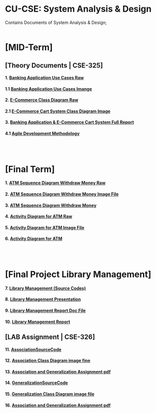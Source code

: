 # CU-CSE: System Analysis & Design
Contains Documents of System Analysis & Design;
<br/><br/>
# [MID-Term]
## [Theory Documents | CSE-325]

#### 1. [Banking Application Use Cases Raw](https://github.com/rubelpatwary171442607/rubel-patwary/blob/master/Mid%20Exam_Banking%20App_Update.dia.dia)
#### 1.1 [Banking Application Use Cases Imange](https://github.com/rubelpatwary171442607/rubel-patwary/blob/master/Mid%20Exam_Banking%20App_Update.dia.jpeg)
#### 2. [E-Commerce Class Diagram Raw](https://github.com/rubelpatwary171442607/rubel-patwary/blob/master/E-commerce%20Shopping%20Class%20Diagram.dia)
#### 2.1 [E-Commerce Cart System Class Diagram Image](https://github.com/rubelpatwary171442607/rubel-patwary/blob/master/E-commerce%20Shopping%20Class%20Diagram.jpeg)
#### 3. [Banking Application & E-Commerce Cart System Full Report](https://github.com/rubelpatwary171442607/rubel-patwary/blob/master/Mid%20Term%20Exam_Update%20File.pdf)
#### 4.1 [Agile Development Methodology](https://github.com/rubelpatwary171442607/rubel-patwary/blob/master/System%20Analysis%20and%20Design%20assignment-1.pdf)
<br/><br/>

# [Final Term]
#### 1. [ATM Sequence Diagram Withdraw Money Raw](https://github.com/rubelpatwary171442607/rubel-patwary/blob/master/ATM%20Sequence%20Diagram%20Withdraw%20Money.dia.dia)
#### 2. [ATM Sequence Diagram Withdraw Money Image File](https://github.com/rubelpatwary171442607/rubel-patwary/blob/master/ATM%20Sequence%20Diagram%20Withdraw%20Money.dia.jpeg)
#### 3. [ATM Sequence Diagram Withdraw Money](https://github.com/rubelpatwary171442607/rubel-patwary/blob/master/ATM%20Sequence%20Diagram%20Withdraw%20Money.pdf)
#### 4. [Activity Diagram for ATM Raw](https://github.com/rubelpatwary171442607/rubel-patwary/blob/master/Activity%20%20Diagram%20for%20ATM.dia)
#### 5. [Activity Diagram for ATM Image File](https://github.com/rubelpatwary171442607/rubel-patwary/blob/master/Activity%20%20Diagram%20for%20ATM.jpeg)
#### 6. [Activity Diagram for ATM](https://github.com/rubelpatwary171442607/rubel-patwary/blob/master/Activity%20%20Diagram%20for%20ATM.pdf)
<br/><br/>

# [Final Project Library Management]
#### 7. [Library Management (Source Codes)]()
#### 8. [Library Management Presentation](https://github.com/rubelpatwary171442607/rubel-patwary/blob/master/Library%20Management%20Presentation.pptx)
#### 9. [Library Management Report Doc File](https://github.com/rubelpatwary171442607/rubel-patwary/blob/master/Library%20Management%20Report.docx)
#### 10. [Library Management Report](https://github.com/rubelpatwary171442607/rubel-patwary/blob/master/Library%20Management%20Report.pdf)
## [LAB Assignment | CSE-326]
#### 11. [AssociationSourceCode](https://github.com/rubelpatwary171442607/rubel-patwary/tree/master/AssociationSourceCode)
#### 12. [Association Class Diagram image fine](https://github.com/rubelpatwary171442607/rubel-patwary/blob/master/Association%20Class%20Diagram.jpg)
#### 13. [Association and Generalization Assignment pdf](https://github.com/rubelpatwary171442607/rubel-patwary/blob/master/Association%20and%20Generalization%20Assignment%20.pdf)
#### 14. [GeneralizationSourceCode](https://github.com/rubelpatwary171442607/rubel-patwary/tree/master/GeneralizationSourceCode)
#### 15. [Generalization Class Diagram image file](https://github.com/rubelpatwary171442607/rubel-patwary/blob/master/Generalization%20Class%20Diagram.jpg)
#### 16. [Association and Generalization Assignment pdf](https://github.com/rubelpatwary171442607/rubel-patwary/blob/master/Association%20and%20Generalization%20Assignment%20.pdf)
